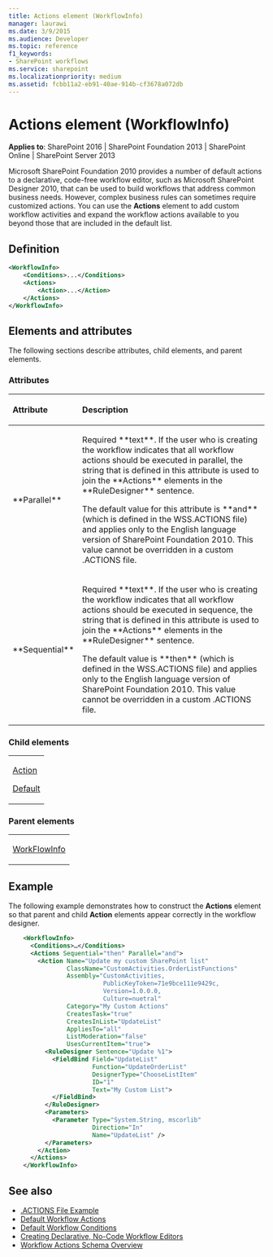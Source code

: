 ```yaml
---
title: Actions element (WorkflowInfo)
manager: laurawi
ms.date: 3/9/2015
ms.audience: Developer
ms.topic: reference
f1_keywords:
- SharePoint workflows
ms.service: sharepoint
ms.localizationpriority: medium
ms.assetid: fcbb11a2-eb91-40ae-914b-cf3678a072db
---
```


# Actions element (WorkflowInfo)

**Applies to**: SharePoint 2016 | SharePoint Foundation 2013 | SharePoint Online | SharePoint Server 2013

Microsoft SharePoint Foundation 2010 provides a number of default actions to a declarative, code-free workflow editor, such as Microsoft SharePoint Designer 2010, that can be used to build workflows that address common business needs. However, complex business rules can sometimes require customized actions. You can use the **Actions** element to add custom workflow activities and expand the workflow actions available to you beyond those that are included in the default list.

## Definition

```XML
<WorkflowInfo>
    <Conditions>...</Conditions>
    <Actions>
        <Action>...</Action>
    </Actions>
</WorkflowInfo>
```

## Elements and attributes

The following sections describe attributes, child elements, and parent elements.

### Attributes

<table>
<colgroup>
<col width="20%" />
<col width="80%" />
</colgroup>
<thead>
<tr class="header">
<th align="left"><p>Attribute</p></th>
<th align="left"><p>Description</p></th>
</tr>
</thead>
<tbody>
<tr class="odd">
<td align="left"><p>**Parallel**</p></td>
<td align="left"><p>Required **text**. If the user who is creating the workflow indicates that all workflow actions should be executed in parallel, the string that is defined in this attribute is used to join the **Actions** elements in the **RuleDesigner** sentence.</p>
<p>The default value for this attribute is **and** (which is defined in the WSS.ACTIONS file) and applies only to the English language version of SharePoint Foundation 2010. This value cannot be overridden in a custom .ACTIONS file.</p></td>
</tr>
<tr class="even">
<td align="left"><p>**Sequential**</p></td>
<td align="left"><p>Required **text**. If the user who is creating the workflow indicates that all workflow actions should be executed in sequence, the string that is defined in this attribute is used to join the **Actions** elements in the **RuleDesigner** sentence.</p>
<p>The default value is **then** (which is defined in the WSS.ACTIONS file) and applies only to the English language version of SharePoint Foundation 2010. This value cannot be overridden in a custom .ACTIONS file.</p></td>
</tr>
</tbody>
</table>

### Child elements

<table>
<colgroup>
<col width="100%" />
</colgroup>
<tbody>
<tr class="odd">
<td align="left"><p><a href="action-element-workflowinfo.md">Action</a></p>
<p><a href="default-element-workflowinfo.md">Default</a></p></td>
</tr>
</tbody>
</table>

### Parent elements

<table>
<colgroup>
<col width="100%" />
</colgroup>
<tbody>
<tr class="odd">
<td align="left"><p><a href="workflowinfo-element-workflowinfo.md">WorkFlowInfo</a></p></td>
</tr>
</tbody>
</table>

## Example

The following example demonstrates how to construct the **Actions** element so that parent and child **Action** elements appear correctly in the workflow designer.

```XML
    <WorkflowInfo>
      <Conditions>…</Conditions>
      <Actions Sequential="then" Parallel="and">
        <Action Name="Update my custom SharePoint list"
                ClassName="CustomActivities.OrderListFunctions"
                Assembly="CustomActivities,
                          PublicKeyToken=71e9bce111e9429c,
                          Version=1.0.0.0,
                          Culture=nuetral"
                Category="My Custom Actions"
                CreatesTask="true"
                CreatesInList="UpdateList"
                AppliesTo="all"
                ListModeration="false"
                UsesCurrentItem="true">
          <RuleDesigner Sentence="Update %1">
            <FieldBind Field="UpdateList"
                       Function="UpdateOrderList"
                       DesignerType="ChooseListItem"
                       ID="1"
                       Text="My Custom List">
            </FieldBind>
          </RuleDesigner>
          <Parameters>
            <Parameter Type="System.String, mscorlib"
                       Direction="In"
                       Name="UpdateList" />
          </Parameters>
        </Action>
      </Actions>
    </WorkflowInfo>
```

## See also

- [.ACTIONS File Example](actions-file-example-workflowinfo.md)
- [Default Workflow Actions](default-workflow-actions-workflowinfo.md)
- [Default Workflow Conditions](default-workflow-conditions-workflowinfo.md)
- [Creating Declarative, No-Code Workflow Editors](https://msdn.microsoft.com/library/60dfda8d-e724-4d7d-9578-aa239c362dcf(Office.15).aspx)
- [Workflow Actions Schema Overview](https://msdn.microsoft.com/library/25da07cb-b228-43f2-9cdf-c8c71c3eabbb(Office.15).aspx)








